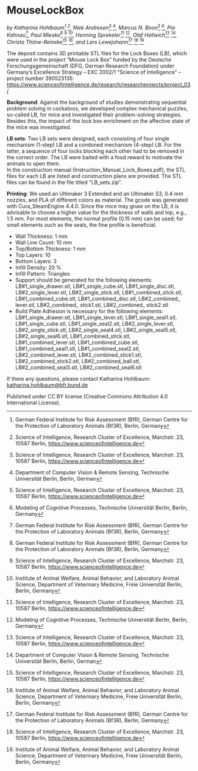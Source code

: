 # MouseLockBox
*by Katharina Hohlbaum[^1] [^2], Niek Andresen[^2] [^3], Marcus N. Boon[^2] [^4], Pia Kahnau[^1], Paul Mieske[^1] [^2] [^5], Henning Sprekeler[^2] [^4], Olaf Hellwich[^2] [^3], Christa Thöne-Reineke[^2] [^5], and Lars Lewejohann[^1] [^2] [^5]*

[^1]: German Federal Institute for Risk Assessment (BfR), German Centre for the Protection of Laboratory Animals (Bf3R), Berlin, Germany
[^2]: Science of Intelligence, Research Cluster of Excellence, Marchstr. 23, 10587 Berlin, https://www.scienceofintelligence.de
[^3]: Department of Computer Vision & Remote Sensing, Technische Universität Berlin, Berlin, German
[^4]: Modeling of Cognitive Processes, Technische Universität Berlin, Berlin, Germany
[^5]: Institute of Animal Welfare, Animal Behavior, and Laboratory Animal Science, Department of Veterinary Medicine, Freie Universität Berlin, Berlin, Germany

The deposit contains 3D printable STL files for the Lock Boxes (LB), which were used in the project “Mouse Lock Box” funded by the Deutsche Forschungsgemeinschaft (DFG, German Research Foundation) under Germany’s Excellence Strategy – EXC 2002/1 “Science of Intelligence” – project number 390523135: https://www.scienceofintelligence.de/research/researchprojects/project_03/

**Background**: Against the background of studies demonstrating sequential problem solving in cockatoos, we developed complex mechanical puzzles, so-called LB, for mice and investigated their problem-solving strategies. Besides this, the impact of the lock box enrichment on the affective state of the mice was investigated.

**LB sets**: Two LB sets were designed, each consisting of four single mechanism (1-step) LB and a combined mechanism (4-step) LB. For the latter, a sequence of four locks blocking each other had to be removed in the correct order. The LB were baited with a food reward to motivate the animals to open them.  
In the construction manual (Instruction_Manual_Lock_Boxes.pdf), the STL files for each LB are listed and construction plans are provided. The STL files can be found in the file titled "LB_sets.zip".

**Printing**: We used an Ultimaker 3 Extended and an Ultimaker S3, 0.4 mm nozzles, and PLA of different colors as material. The gcode was generated with Cura_SteamEngine 4.4.0. Since the mice may gnaw on the LB, it is advisable to choose a higher value for the thickness of walls and top, e.g., 1.5 mm. For most elements, the normal profile (0.15 mm) can be used; for small elements such as the seals, the fine profile is beneficial.  
- Wall Thickness: 1 mm
- Wall Line Count: 10 mm
- Top/Bottom Thickness: 1 mm
- Top Layers: 10 
- Bottom Layers: 3
- Infill Density: 20 %
- Infill Pattern: Triangles
- Support should be generated for the following elements: LB#1_single_drawer.stl, LB#1_single_cube.stl, LB#1_single_disc.stl, LB#2_single_lever.stl, LB#2_single_stick.stl, LB#1_combined_stick.stl, LB#1_combined_cube.stl, LB#1_combined_disc.stl, LB#2_combined_ lever.stl, LB#2_combined_ stick1.stl, LB#2_combined_ stick2.stl
- Build Plate Adhesion is necessary for the following elements: LB#1_single_drawer.stl, LB#1_single_lever.stl; LB#1_single_seal1.stl, LB#1_single_cube.stl, LB#1_single_seal2.stl, LB#2_single_lever.stl, LB#2_single_stick.stl, LB#2_single_seal4.stl, LB#2_single_seal5.stl, LB#2_single_seal6.stl, LB#1_combined_stick.stl, LB#1_combined_lever.stl, LB#1_combined_cube.stl, LB#1_combined_seal1.stl, LB#1_combined_seal2.stl, LB#2_combined_lever.stl, LB#2_combined_stick1.stl, LB#2_combined_stick2.stl, LB#2_combined_ball.stl, LB#2_combined_seal3.stl, LB#2_combined_seal6.stl

If there any questions, please contact Katharina Hohlbaum: katharina.hohlbaum@bfr.bund.de

Published under CC BY license (Creative Commons Attribution 4.0 International License).

